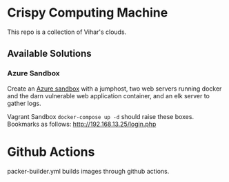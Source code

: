 # Crispy Computing Machine

This repo is a collection of Vihar's clouds.

## Available Solutions

### Azure Sandbox

Create an [Azure sandbox](./roots/azure/useast) with a jumphost, two web servers running docker and the darn vulnerable web application container, and an elk server to gather logs.

Vagrant Sandbox
`docker-compose up -d` should raise these boxes. Bookmarks as follows:
http://192.168.13.25/login.php

# Github Actions

packer-builder.yml builds images through github actions.

